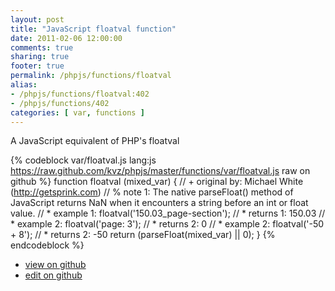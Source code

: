 ```yaml
---
layout: post
title: "JavaScript floatval function"
date: 2011-02-06 12:00:00
comments: true
sharing: true
footer: true
permalink: /phpjs/functions/floatval
alias:
- /phpjs/functions/floatval:402
- /phpjs/functions/402
categories: [ var, functions ]
---
```

A JavaScript equivalent of PHP's floatval
<!-- more -->
{% codeblock var/floatval.js lang:js https://raw.github.com/kvz/phpjs/master/functions/var/floatval.js raw on github %}
function floatval (mixed_var) {
    // +   original by: Michael White (http://getsprink.com)
    // %        note 1: The native parseFloat() method of JavaScript returns NaN when it encounters a string before an int or float value.
    // *     example 1: floatval('150.03_page-section');
    // *     returns 1: 150.03
    // *     example 2: floatval('page: 3');
    // *     returns 2: 0
    // *     example 2: floatval('-50 + 8');
    // *     returns 2: -50
    return (parseFloat(mixed_var) || 0);
}
{% endcodeblock %}
<ul>
 <li><a href="https://github.com/kvz/phpjs/blob/master/functions/var/floatval.js">view on github</a></li>
 <li><a href="https://github.com/kvz/phpjs/edit/master/functions/var/floatval.js">edit on github</a></li>
</ul>
